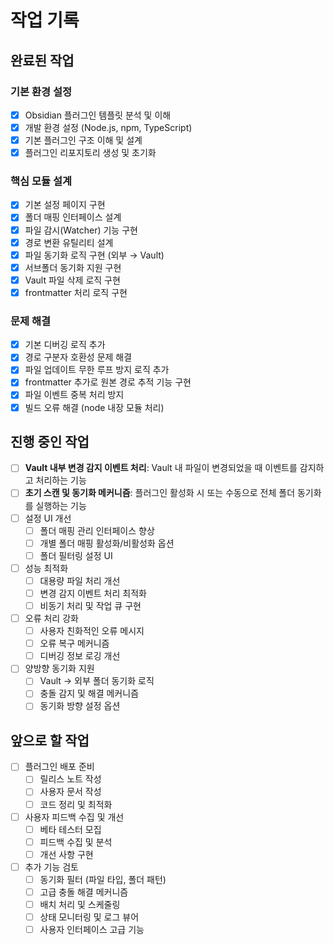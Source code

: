 # 작업 기록

## 완료된 작업

### 기본 환경 설정
- [x] Obsidian 플러그인 템플릿 분석 및 이해
- [x] 개발 환경 설정 (Node.js, npm, TypeScript)
- [x] 기본 플러그인 구조 이해 및 설계
- [x] 플러그인 리포지토리 생성 및 초기화

### 핵심 모듈 설계
- [x] 기본 설정 페이지 구현
- [x] 폴더 매핑 인터페이스 설계
- [x] 파일 감시(Watcher) 기능 구현
- [x] 경로 변환 유틸리티 설계
- [x] 파일 동기화 로직 구현 (외부 → Vault)
- [x] 서브폴더 동기화 지원 구현
- [x] Vault 파일 삭제 로직 구현
- [x] frontmatter 처리 로직 구현

### 문제 해결
- [x] 기본 디버깅 로직 추가
- [x] 경로 구분자 호환성 문제 해결
- [x] 파일 업데이트 무한 루프 방지 로직 추가
- [x] frontmatter 추가로 원본 경로 추적 기능 구현
- [x] 파일 이벤트 중복 처리 방지
- [x] 빌드 오류 해결 (node 내장 모듈 처리)

## 진행 중인 작업
- [ ] **Vault 내부 변경 감지 이벤트 처리**: Vault 내 파일이 변경되었을 때 이벤트를 감지하고 처리하는 기능
- [ ] **초기 스캔 및 동기화 메커니즘**: 플러그인 활성화 시 또는 수동으로 전체 폴더 동기화를 실행하는 기능
- [ ] 설정 UI 개선
  - [ ] 폴더 매핑 관리 인터페이스 향상
  - [ ] 개별 폴더 매핑 활성화/비활성화 옵션
  - [ ] 폴더 필터링 설정 UI
- [ ] 성능 최적화
  - [ ] 대용량 파일 처리 개선
  - [ ] 변경 감지 이벤트 처리 최적화
  - [ ] 비동기 처리 및 작업 큐 구현
- [ ] 오류 처리 강화
  - [ ] 사용자 친화적인 오류 메시지
  - [ ] 오류 복구 메커니즘
  - [ ] 디버깅 정보 로깅 개선
- [ ] 양방향 동기화 지원
  - [ ] Vault → 외부 폴더 동기화 로직
  - [ ] 충돌 감지 및 해결 메커니즘
  - [ ] 동기화 방향 설정 옵션

## 앞으로 할 작업
- [ ] 플러그인 배포 준비
  - [ ] 릴리스 노트 작성
  - [ ] 사용자 문서 작성
  - [ ] 코드 정리 및 최적화
- [ ] 사용자 피드백 수집 및 개선
  - [ ] 베타 테스터 모집
  - [ ] 피드백 수집 및 분석
  - [ ] 개선 사항 구현
- [ ] 추가 기능 검토
  - [ ] 동기화 필터 (파일 타입, 폴더 패턴)
  - [ ] 고급 충돌 해결 메커니즘
  - [ ] 배치 처리 및 스케줄링
  - [ ] 상태 모니터링 및 로그 뷰어
  - [ ] 사용자 인터페이스 고급 기능 